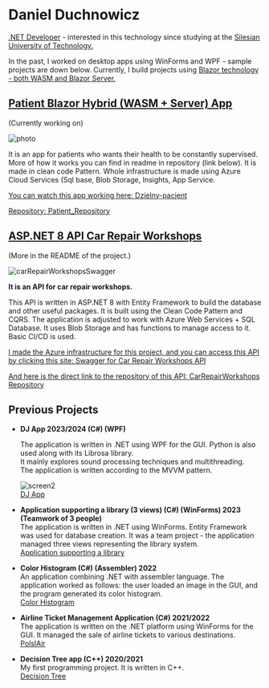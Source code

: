 <h1>Daniel Duchnowicz</h1> 
<p><u>.NET Developer</u> - interested in this technology since studying at the <u>Silesian University of Technology.</u></p>

In the past, I worked on desktop apps using WinForms and WPF - sample projects are down below.
Currently, I build projects using <u>Blazor technology - both WASM and Blazor Server. </u>


## <u>**Patient Blazor Hybrid (WASM + Server) App**</u>
(Currently working on)

![photo](https://github.com/user-attachments/assets/abf23f67-e4bc-4dea-9c3d-dabc1d010788)

It is an app for patients who wants their health to be constantly supervised. More of how it works you can find in readme in repository (link below). It is made in clean code Pattern. Whole infrastructure is made using Azure Cloud Services (Sql base, Blob Storage, Insights, App Service.


<u>You can watch this app working here: </u>
[Dzielny-pacjent](https://dzielny-pacjent.pl)

<u>Repository: </u>
[Patient_Repository](https://github.com/danielduch212/Patient)


## <u>**ASP.NET 8 API Car Repair Workshops**</u>
(More in the README of the project.)

![carRepairWorkshopsSwagger](https://github.com/user-attachments/assets/931bb093-8bd9-419b-98fb-c2020a8eb01d)

**It is an API for car repair workshops.**  

This API is written in ASP.NET 8 with Entity Framework to build the database and other useful packages. It is built using the Clean Code Pattern and CQRS. The application is adjusted to work with Azure Web Services + SQL Database. It uses Blob Storage and has functions to manage access to it. Basic CI/CD is used.

<u>I made the Azure infrastructure for this project, and you can access this API by clicking this site:  </u>
[Swagger for Car Repair Workshops API](https://carrepairworkshops-api-prod-a8cfb0eddjbmbmc8.polandcentral-01.azurewebsites.net/swagger/index.html)

<u>And here is the direct link to the repository of this API: </u>
[CarRepairWorkshops Repository](https://github.com/danielduch212/CarRepairWorkshops)

## Previous Projects




- **DJ App 2023/2024 (C#) (WPF)**
  
  The application is written in .NET using WPF for the GUI. Python is also used along with its Librosa library.  
  It mainly explores sound processing techniques and multithreading.  
  The application is written according to the MVVM pattern.
  
  ![screen2](https://github.com/danielduch212/danielduch212/assets/72360092/99f4fc95-b9b1-417a-9494-f748649bc349)  
  [DJ App](https://github.com/danielduch212/DjProgram)

- **Application supporting a library (3 views) (C#) (WinForms) 2023 (Teamwork of 3 people)**  
  The application is written in .NET using WinForms. Entity Framework was used for database creation. It was a team project - the application managed three views representing the library system.  
  [Application supporting a library](https://github.com/danielduch212/LibraryManagmentStudio)

- **Color Histogram (C#) (Assembler) 2022**  
  An application combining .NET with assembler language. The application worked as follows: the user loaded an image in the GUI, and the program generated its color histogram.  
  [Color Histogram](https://github.com/danielduch212/Histogram-Barw)

- **Airline Ticket Management Application (C#) 2021/2022**  
  The application is written on the .NET platform using WinForms for the GUI. It managed the sale of airline tickets to various destinations.  
  [PolslAir](https://github.com/danielduch212/PolslAir)

- **Decision Tree app (C++) 2020/2021**  
  My first programming project. It is written in C++.  
  [Decision Tree](https://github.com/danielduch212/Drzewo-Decyzyjne-2020)
